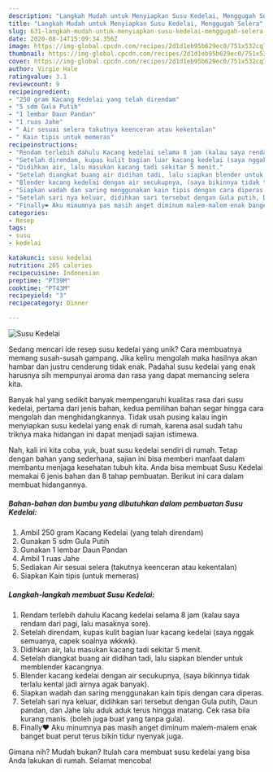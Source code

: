 ```yaml
---
description: "Langkah Mudah untuk Menyiapkan Susu Kedelai, Menggugah Selera"
title: "Langkah Mudah untuk Menyiapkan Susu Kedelai, Menggugah Selera"
slug: 631-langkah-mudah-untuk-menyiapkan-susu-kedelai-menggugah-selera
date: 2020-08-14T15:09:34.356Z
image: https://img-global.cpcdn.com/recipes/2d1d1eb95b629ec0/751x532cq70/susu-kedelai-foto-resep-utama.jpg
thumbnail: https://img-global.cpcdn.com/recipes/2d1d1eb95b629ec0/751x532cq70/susu-kedelai-foto-resep-utama.jpg
cover: https://img-global.cpcdn.com/recipes/2d1d1eb95b629ec0/751x532cq70/susu-kedelai-foto-resep-utama.jpg
author: Virgie Hale
ratingvalue: 3.1
reviewcount: 9
recipeingredient:
- "250 gram Kacang Kedelai yang telah direndam"
- "5 sdm Gula Putih"
- "1 lembar Daun Pandan"
- "1 ruas Jahe"
- " Air sesuai selera takutnya keenceran atau kekentalan"
- " Kain tipis untuk memeras"
recipeinstructions:
- "Rendam terlebih dahulu Kacang kedelai selama 8 jam (kalau saya rendam dari pagi, lalu masaknya sore)."
- "Setelah direndam, kupas kulit bagian luar kacang kedelai (saya nggak semuanya, capek soalnya wkkwk)."
- "Didihkan air, lalu masukan kacang tadi sekitar 5 menit."
- "Setelah diangkat buang air didihan tadi, lalu siapkan blender untuk memblender kacangnya."
- "Blender kacang kedelai dengan air secukupnya, (saya bikinnya tidak terlalu kental jadi airnya agak banyak)."
- "Siapkan wadah dan saring menggunakan kain tipis dengan cara diperas."
- "Setelah sari nya keluar, didihkan sari tersebut dengan Gula putih, Daun pandan, dan Jahe lalu aduk aduk terus hingga matang. Cek rasa bila kurang manis. (boleh juga buat yang tanpa gula)."
- "Finally❤ Aku minumnya pas masih anget diminum malem-malem enak banget buat perut terus bikin tidur nyenyak juga."
categories:
- Resep
tags:
- susu
- kedelai

katakunci: susu kedelai 
nutrition: 265 calories
recipecuisine: Indonesian
preptime: "PT39M"
cooktime: "PT43M"
recipeyield: "3"
recipecategory: Dinner

---
```



![Susu Kedelai](https://img-global.cpcdn.com/recipes/2d1d1eb95b629ec0/751x532cq70/susu-kedelai-foto-resep-utama.jpg)

Sedang mencari ide resep susu kedelai yang unik? Cara membuatnya memang susah-susah gampang. Jika keliru mengolah maka hasilnya akan hambar dan justru cenderung tidak enak. Padahal susu kedelai yang enak harusnya sih mempunyai aroma dan rasa yang dapat memancing selera kita.



Banyak hal yang sedikit banyak mempengaruhi kualitas rasa dari susu kedelai, pertama dari jenis bahan, kedua pemilihan bahan segar hingga cara mengolah dan menghidangkannya. Tidak usah pusing kalau ingin menyiapkan susu kedelai yang enak di rumah, karena asal sudah tahu triknya maka hidangan ini dapat menjadi sajian istimewa.


Nah, kali ini kita coba, yuk, buat susu kedelai sendiri di rumah. Tetap dengan bahan yang sederhana, sajian ini bisa memberi manfaat dalam membantu menjaga kesehatan tubuh kita. Anda bisa membuat Susu Kedelai memakai 6 jenis bahan dan 8 tahap pembuatan. Berikut ini cara dalam membuat hidangannya.

<!--inarticleads1-->

##### Bahan-bahan dan bumbu yang dibutuhkan dalam pembuatan Susu Kedelai:

1. Ambil 250 gram Kacang Kedelai (yang telah direndam)
1. Gunakan 5 sdm Gula Putih
1. Gunakan 1 lembar Daun Pandan
1. Ambil 1 ruas Jahe
1. Sediakan  Air sesuai selera (takutnya keenceran atau kekentalan)
1. Siapkan  Kain tipis (untuk memeras)




<!--inarticleads2-->

##### Langkah-langkah membuat Susu Kedelai:

1. Rendam terlebih dahulu Kacang kedelai selama 8 jam (kalau saya rendam dari pagi, lalu masaknya sore).
1. Setelah direndam, kupas kulit bagian luar kacang kedelai (saya nggak semuanya, capek soalnya wkkwk).
1. Didihkan air, lalu masukan kacang tadi sekitar 5 menit.
1. Setelah diangkat buang air didihan tadi, lalu siapkan blender untuk memblender kacangnya.
1. Blender kacang kedelai dengan air secukupnya, (saya bikinnya tidak terlalu kental jadi airnya agak banyak).
1. Siapkan wadah dan saring menggunakan kain tipis dengan cara diperas.
1. Setelah sari nya keluar, didihkan sari tersebut dengan Gula putih, Daun pandan, dan Jahe lalu aduk aduk terus hingga matang. Cek rasa bila kurang manis. (boleh juga buat yang tanpa gula).
1. Finally❤ Aku minumnya pas masih anget diminum malem-malem enak banget buat perut terus bikin tidur nyenyak juga.




Gimana nih? Mudah bukan? Itulah cara membuat susu kedelai yang bisa Anda lakukan di rumah. Selamat mencoba!
